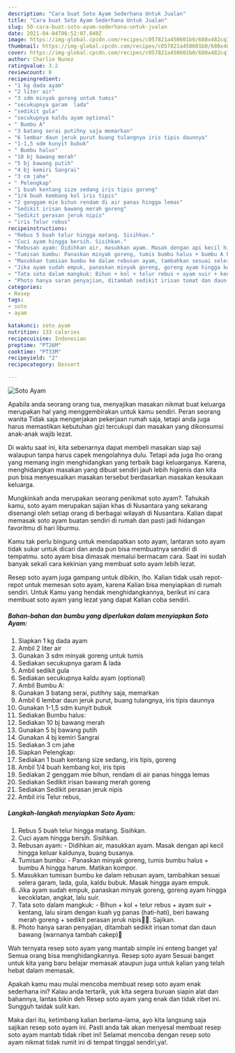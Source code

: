 ```yaml
---
description: "Cara buat Soto Ayam Sederhana Untuk Jualan"
title: "Cara buat Soto Ayam Sederhana Untuk Jualan"
slug: 50-cara-buat-soto-ayam-sederhana-untuk-jualan
date: 2021-04-04T06:52:07.840Z
image: https://img-global.cpcdn.com/recipes/c057821a450601b0/680x482cq70/soto-ayam-foto-resep-utama.jpg
thumbnail: https://img-global.cpcdn.com/recipes/c057821a450601b0/680x482cq70/soto-ayam-foto-resep-utama.jpg
cover: https://img-global.cpcdn.com/recipes/c057821a450601b0/680x482cq70/soto-ayam-foto-resep-utama.jpg
author: Charlie Nunez
ratingvalue: 3.2
reviewcount: 8
recipeingredient:
- "1 kg dada ayam"
- "2 liter air"
- "3 sdm minyak goreng untuk tumis"
- "secukupnya garam  lada"
- "sedikit gula"
- "secukupnya kaldu ayam optional"
- " Bumbu A"
- "3 batang serai putihny saja memarkan"
- "6 lembar daun jeruk purut buang tulangnya iris tipis daunnya"
- "1-1,5 sdm kunyit bubuk"
- " Bumbu halus"
- "10 bj bawang merah"
- "5 bj bawang putih"
- "4 bj kemiri Sangrai"
- "3 cm jahe"
- " Pelengkap"
- "1 buah kentang size sedang iris tipis goreng"
- "1/4 buah kembang kol iris tipis"
- "2 genggam mie bihun rendam di air panas hingga lemas"
- "Sedikit irisan bawang merah goreng"
- "Sedikit perasan jeruk nipis"
- "iris Telur rebus"
recipeinstructions:
- "Rebus 5 buah telur hingga matang. Sisihkan."
- "Cuci ayam hingga bersih. Sisihkan."
- "Rebusan ayam: Didihkan air, masukkan ayam. Masak dengan api kecil hingga keluar kaldunya, buang busanya."
- "Tumisan bumbu: Panaskan minyak goreng, tumis bumbu halus + bumbu A hingga harum. Matikan kompor."
- "Masukkan tumisan bumbu ke dalam rebusan ayam, tambahkan sesuai selera garam, lada, gula, kaldu bubuk. Masak hingga ayam empuk."
- "Jika ayam sudah empuk, panaskan minyak goreng, goreng ayam hingga kecoklatan, angkat, lalu suir."
- "Tata soto dalam mangkuk: Bihun + kol + telur rebus + ayam suir + kentang, lalu siram dengan kuah yg panas (hati-hati), beri bawang merah goreng + sedikit perasan jeruk nipis🤤🤤. Sajikan."
- "Photo hanya saran penyajian, ditambah sedikit irisan tomat dan daun bawang (warnanya tambah cakep)🤩"
categories:
- Resep
tags:
- soto
- ayam

katakunci: soto ayam 
nutrition: 133 calories
recipecuisine: Indonesian
preptime: "PT26M"
cooktime: "PT33M"
recipeyield: "2"
recipecategory: Dessert

---
```



![Soto Ayam](https://img-global.cpcdn.com/recipes/c057821a450601b0/680x482cq70/soto-ayam-foto-resep-utama.jpg)

Apabila anda seorang orang tua, menyajikan masakan nikmat buat keluarga merupakan hal yang menggembirakan untuk kamu sendiri. Peran seorang  wanita Tidak saja mengerjakan pekerjaan rumah saja, tetapi anda juga harus memastikan kebutuhan gizi tercukupi dan masakan yang dikonsumsi anak-anak wajib lezat.

Di waktu  saat ini, kita sebenarnya dapat membeli masakan siap saji walaupun tanpa harus capek mengolahnya dulu. Tetapi ada juga lho orang yang memang ingin menghidangkan yang terbaik bagi keluarganya. Karena, menghidangkan masakan yang dibuat sendiri jauh lebih higienis dan kita pun bisa menyesuaikan masakan tersebut berdasarkan masakan kesukaan keluarga. 



Mungkinkah anda merupakan seorang penikmat soto ayam?. Tahukah kamu, soto ayam merupakan sajian khas di Nusantara yang sekarang disenangi oleh setiap orang di berbagai wilayah di Nusantara. Kalian dapat memasak soto ayam buatan sendiri di rumah dan pasti jadi hidangan favoritmu di hari liburmu.

Kamu tak perlu bingung untuk mendapatkan soto ayam, lantaran soto ayam tidak sukar untuk dicari dan anda pun bisa membuatnya sendiri di tempatmu. soto ayam bisa dimasak memalui bermacam cara. Saat ini sudah banyak sekali cara kekinian yang membuat soto ayam lebih lezat.

Resep soto ayam juga gampang untuk dibikin, lho. Kalian tidak usah repot-repot untuk memesan soto ayam, karena Kalian bisa menyiapkan di rumah sendiri. Untuk Kamu yang hendak menghidangkannya, berikut ini cara membuat soto ayam yang lezat yang dapat Kalian coba sendiri.

<!--inarticleads1-->

##### Bahan-bahan dan bumbu yang diperlukan dalam menyiapkan Soto Ayam:

1. Siapkan 1 kg dada ayam
1. Ambil 2 liter air
1. Gunakan 3 sdm minyak goreng untuk tumis
1. Sediakan secukupnya garam &amp; lada
1. Ambil sedikit gula
1. Sediakan secukupnya kaldu ayam (optional)
1. Ambil  Bumbu A:
1. Gunakan 3 batang serai, putihny saja, memarkan
1. Ambil 6 lembar daun jeruk purut, buang tulangnya, iris tipis daunnya
1. Gunakan 1-1,5 sdm kunyit bubuk
1. Sediakan  Bumbu halus:
1. Sediakan 10 bj bawang merah
1. Gunakan 5 bj bawang putih
1. Gunakan 4 bj kemiri Sangrai
1. Sediakan 3 cm jahe
1. Siapkan  Pelengkap:
1. Sediakan 1 buah kentang size sedang, iris tipis, goreng
1. Ambil 1/4 buah kembang kol, iris tipis
1. Sediakan 2 genggam mie bihun, rendam di air panas hingga lemas
1. Sediakan Sedikit irisan bawang merah goreng
1. Sediakan Sedikit perasan jeruk nipis
1. Ambil iris Telur rebus,




<!--inarticleads2-->

##### Langkah-langkah menyiapkan Soto Ayam:

1. Rebus 5 buah telur hingga matang. Sisihkan.
1. Cuci ayam hingga bersih. Sisihkan.
1. Rebusan ayam: - Didihkan air, masukkan ayam. Masak dengan api kecil hingga keluar kaldunya, buang busanya.
1. Tumisan bumbu: - Panaskan minyak goreng, tumis bumbu halus + bumbu A hingga harum. Matikan kompor.
1. Masukkan tumisan bumbu ke dalam rebusan ayam, tambahkan sesuai selera garam, lada, gula, kaldu bubuk. Masak hingga ayam empuk.
1. Jika ayam sudah empuk, panaskan minyak goreng, goreng ayam hingga kecoklatan, angkat, lalu suir.
1. Tata soto dalam mangkuk: - Bihun + kol + telur rebus + ayam suir + kentang, lalu siram dengan kuah yg panas (hati-hati), beri bawang merah goreng + sedikit perasan jeruk nipis🤤🤤. Sajikan.
1. Photo hanya saran penyajian, ditambah sedikit irisan tomat dan daun bawang (warnanya tambah cakep)🤩




Wah ternyata resep soto ayam yang mantab simple ini enteng banget ya! Semua orang bisa menghidangkannya. Resep soto ayam Sesuai banget untuk kita yang baru belajar memasak ataupun juga untuk kalian yang telah hebat dalam memasak.

Apakah kamu mau mulai mencoba membuat resep soto ayam enak sederhana ini? Kalau anda tertarik, yuk kita segera buruan siapin alat dan bahannya, lantas bikin deh Resep soto ayam yang enak dan tidak ribet ini. Sungguh taidak sulit kan. 

Maka dari itu, ketimbang kalian berlama-lama, ayo kita langsung saja sajikan resep soto ayam ini. Pasti anda tak akan menyesal membuat resep soto ayam mantab tidak ribet ini! Selamat mencoba dengan resep soto ayam nikmat tidak rumit ini di tempat tinggal sendiri,ya!.

